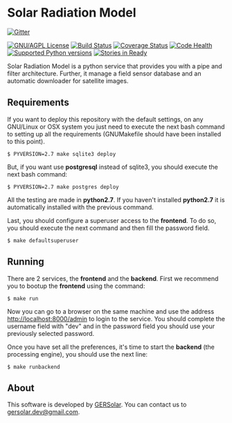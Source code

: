 Solar Radiation Model
=====================

[![Gitter](https://badges.gitter.im/Join%20Chat.svg)](https://gitter.im/gersolar/solar_radiation_model?utm_source=badge&utm_medium=badge&utm_campaign=pr-badge&utm_content=badge)

[![GNU/AGPL License](http://www.gnu.org/graphics/agplv3-88x31.png)](https://github.com/gersolar/solar_radiation_model/blob/master/GNU-AGPL-3.0.txt) [![Build Status](https://travis-ci.org/gersolar/solar_radiation_model.png?branch=master)](https://travis-ci.org/gersolar/solar_radiation_model) [![Coverage Status](https://coveralls.io/repos/gersolar/solar_radiation_model/badge.png?branch=master)](https://coveralls.io/r/gersolar/solar_radiation_model?branch=master) [![Code Health](https://landscape.io/github/gersolar/solar_radiation_model/master/landscape.png)](https://landscape.io/github/gersolar/solar_radiation_model/master)
[![Supported Python versions](https://pypip.in/py_versions/solar_radiation_model/badge.svg)](https://pypi.python.org/pypi/solar_radiation_model/) [![Stories in Ready](https://badge.waffle.io/gersolar/solar_radiation_model.png?label=ready&title=Ready)](https://waffle.io/gersolar/solar_radiation_model)

Solar Radiation Model is a python service that provides you with a pipe and filter architecture. Further, it manage a field sensor database and an automatic downloader for satellite images.

Requirements
------------

If you want to deploy this repository with the default settings, on any GNU/Linux or OSX system you just need to execute the next bash command to setting up all the requirements (GNUMakefile should have been installed to this point).

	$ PYVERSION=2.7 make sqlite3 deploy

But, if you want use **postgresql** instead of sqlite3, you should execute the next bash command:

	$ PYVERSION=2.7 make postgres deploy

All the testing are made in **python2.7**. If you haven't installed **python2.7** it is automatically installed with the previous command.

Last, you should configure a superuser access to the **frontend**. To do so, you should execute the next command and then fill the password field.

	$ make defaultsuperuser

Running
-------

There are 2 services, the **frontend** and the **backend**. First we recommend you to bootup the **frontend** using the command:

	$ make run

Now you can go to a browser on the same machine and use the address <http://localhost:8000/admin> to login to the service. You should complete the username field with "dev" and in the password field you should use your previously selected password.

Once you have set all the preferences, it's time to start the **backend** (the processing engine), you should use the next line:

	$ make runbackend

About
-----

This software is developed by [GERSolar](http://www.gersol.unlu.edu.ar/). You can contact us to <gersolar.dev@gmail.com>.
